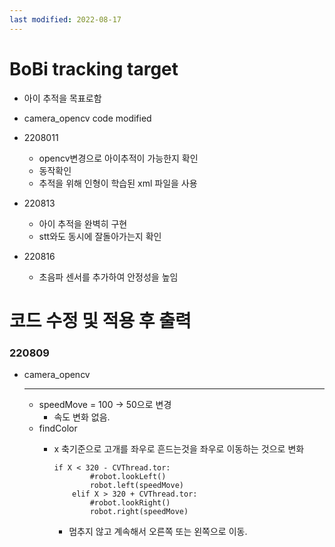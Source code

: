 ```yaml
---
last modified: 2022-08-17
---
```

# BoBi tracking target

- 아이 추적을 목표로함

- camera_opencv code modified

- 2208011
  - opencv변경으로 아이추적이 가능한지 확인
  - 동작확인
  - 추적을 위해 인형이 학습된 xml 파일을 사용
- 220813
  - 아이 추적을 완벽히 구현
  - stt와도 동시에 잘돌아가는지 확인
- 220816
  - 초음파 센서를 추가하여 안정성을 높임

# 코드 수정 및 적용 후 출력

### 220809
- camera_opencv <hr> 
  - speedMove = 100 -> 50으로 변경
    - 속도 변화 없음. 
  - findColor
    - x 축기준으로 고개를 좌우로 흔드는것을 좌우로 이동하는 것으로 변화

        ```
       if X < 320 - CVThread.tor:
                #robot.lookLeft()
                robot.left(speedMove)
            elif X > 320 + CVThread.tor:
                #robot.lookRight()
                robot.right(speedMove)
        ```
        - 멈추지 않고 계속해서 오른쪽 또는 왼쪽으로 이동.